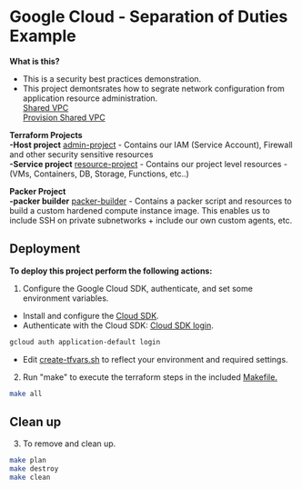 # Google Cloud - Separation of Duties Example    

**What is this?**    
- This is a security best practices demonstration.   
- This project demontsrates how to segrate network configuration from application resource administration.   
[Shared VPC](https://cloud.google.com/vpc/docs/shared-vpc)    
[Provision Shared VPC](https://cloud.google.com/vpc/docs/provisioning-shared-vpc)    

**Terraform Projects**    
**-Host project** [admin-project](./host-project/.) - Contains our IAM (Service Account), Firewall and other security sensitive resources     
**-Service project** [resource-project](./service-project/.) - Contains our project level resources - (VMs, Containers, DB, Storage, Functions, etc..)

**Packer Project**  
**-packer builder** [packer-builder](./packer/.) - Contains a packer script and resources to build a custom hardened compute instance image. This enables us to include SSH on private subnetworks + include our own custom agents, etc.
    
## Deployment    

**To deploy this project perform the following actions:**     

1. Configure the Google Cloud SDK, authenticate, and set some environment variables.    

- Install and configure the [Cloud SDK](https://cloud.google.com/sdk).   
- Authenticate with the Cloud SDK: [Cloud SDK login](https://cloud.google.com/sdk/docs/authorizing).       

```bash
gcloud auth application-default login
```    

- Edit [create-tfvars.sh](./create-tfvars.sh) to reflect your environment and required settings.    

2. Run "make" to execute the terraform steps in the included [Makefile.](./Makefile)    

```bash
make all
```
    
## Clean up    

3. To remove and clean up.    

```bash
make plan
make destroy
make clean
```    
     

